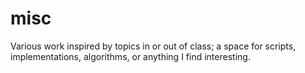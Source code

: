 # misc
Various work inspired by topics in or out of class; a space for scripts, implementations, algorithms, or anything I find interesting.
